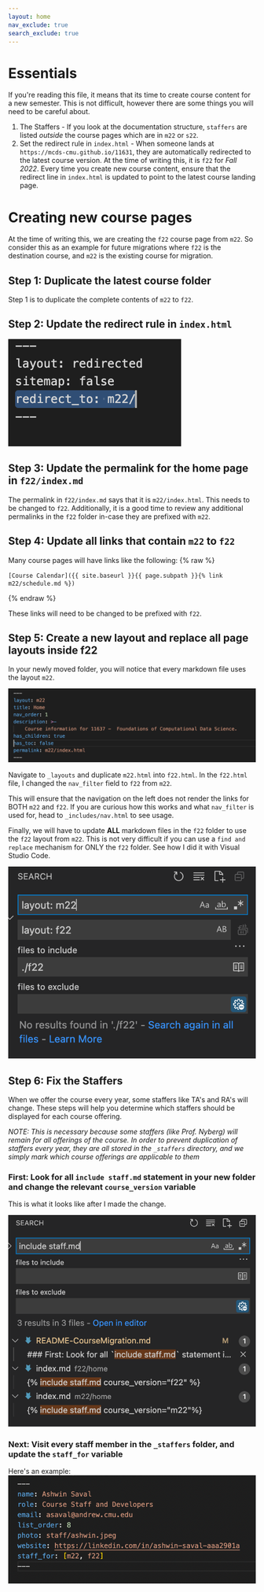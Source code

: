 ```yaml
---
layout: home
nav_exclude: true
search_exclude: true
---
```


# Essentials

If you're reading this file, it means that its time to create course content for a new semester. This is not difficult, however there are some things you will need to be careful about.

1. The Staffers - If you look at the documentation structure, `staffers` are listed *outside* the course pages which are in `m22` or `s22`.
2. Set the redirect rule in `index.html` - When someone lands at `https://mcds-cmu.github.io/11631`, they are automatically redirected to the latest course version. At the time of writing this, it is `f22` for *Fall 2022*. Every time you create new course content, ensure that the redirect line in `index.html` is updated to point to the latest course landing page.

# Creating new course pages
At the time of writing this, we are creating the `f22` course page from `m22`. So consider this as an example for future migrations where `f22` is the destination course, and `m22` is the existing course for migration.

## Step 1: Duplicate the latest course folder

Step 1 is to duplicate the complete contents of `m22` to `f22`.

## Step 2: Update the redirect rule in `index.html`
![redirect-rule](assets/images/dev-docs/redirect_rule.png)
## Step 3: Update the permalink for the home page in `f22/index.md`

The permalink in `f22/index.md` says that it is `m22/index.html`. This needs to be changed to `f22`. Additionally, it is a good time to review any additional permalinks in the `f22` folder in-case they are prefixed with `m22`. 

## Step 4: Update all links that contain `m22` to `f22`

Many course pages will have links like the following:
{% raw %}
```
[Course Calendar]({{ site.baseurl }}{{ page.subpath }}{% link m22/schedule.md %})
```
{% endraw %}

These links will need to be changed to be prefixed with `f22`.

## Step 5: Create a new layout and replace all page layouts inside f22

In your newly moved folder, you will notice that every markdown file uses the layout `m22`.

![layout-example](assets/images/dev-docs/layout-example.png)

Navigate to `_layouts` and duplicate `m22.html` into `f22.html`. In the `f22.html` file, I changed the `nav_filter` field to `f22` from `m22`.

This will ensure that the navigation on the left does not render the links for BOTH `m22` and `f22`. If you are curious how this works and what `nav_filter` is used for, head to `_includes/nav.html` to see usage.

Finally, we will have to update **ALL** markdown files in the `f22` folder to use the `f22` layout from `m22`. This is not very difficult if you can use a `find and replace` mechanism for ONLY the `f22` folder. See how I did it with Visual Studio Code.

![migration-find-and-replace](assets/images/dev-docs/migration-find-and-replace.png)

## Step 6: Fix the Staffers

When we offer the course every year, some staffers like TA's and RA's will change. These steps will help you determine which staffers should be displayed for each course offering.

_NOTE: This is necessary because some staffers (like Prof. Nyberg) will remain for all offerings of the course. In order to prevent duplication of staffers every year, they are all stored in the `_staffers` directory, and we simply mark which course offerings are applicable to them_

### First: Look for all `include staff.md` statement in your new folder and change the relevant `course_version` variable

This is what it looks like after I made the change.

![staffers-migration](assets/images/dev-docs/staffers-migration.png)

### Next: Visit every staff member in the `_staffers` folder, and update the `staff_for` variable

Here's an example:
![example-staff-for](assets/images/dev-docs/example_staff_for.png)